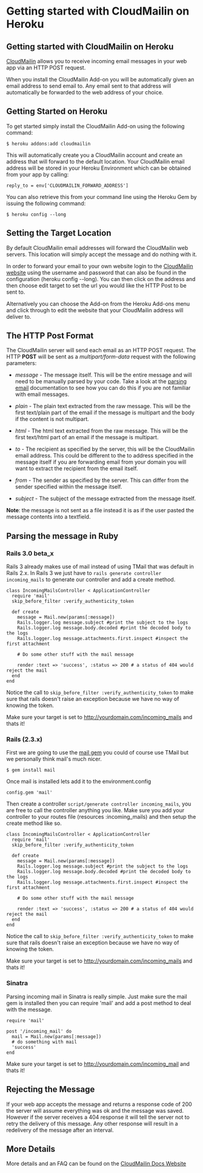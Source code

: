 # Getting started with CloudMailin on Heroku
## Getting started with CloudMailin on Heroku

[CloudMailin](http://cloudmailin.com) allows you to receive incoming email messages in your web app via an HTTP POST request.

When you install the CloudMailin Add-on you will be automatically given an email address to send email to. Any email sent to that address will automatically be forwarded to the web address of your choice.

## Getting Started on Heroku
To get started simply install the CloudMailin Add-on using the following command:

    $ heroku addons:add cloudmailin
    
This will automatically create you a CloudMailin account and create an address that will forward to the default location. Your CloudMailin email address will be stored in your Heroku Environment which can be obtained from your app by calling:

    reply_to = env['CLOUDMAILIN_FORWARD_ADDRESS']

You can also retrieve this from your command line using the Heroku Gem by issuing the following command:

    $ heroku config --long

## Setting the Target Location
By default CloudMailin email addresses will forward the CloudMailin web servers. This location will simply accept the message and do nothing with it.

In order to forward your email to your own website login to the [CloudMailin website](http://cloudmailin.com) using the username and password that can also be found in the configuration (heroku config --long). You can then click on the address and then choose edit target to set the url you would like the HTTP Post to be sent to.

Alternatively you can choose the Add-on from the Heroku Add-ons menu and click through to edit the website that your CloudMailin address will deliver to.

## The HTTP Post Format
The CloudMailin server will send each email as an HTTP POST request. The HTTP **POST** will be sent as a _multipart/form-data_ request with the following parameters:

* _message_ - The message itself. This will be the entire message and will need to be manually parsed by your code. Take a look at the [parsing email](parsing_email) documentation to see how you can do this if you are not familiar with email messages.

* _plain_ - The plain text extracted from the raw message. This will be the first text/plain part of the email if the message is multipart and the body if the content is not multipart.

* _html_ - The html text extracted from the raw message. This will be the first text/html part of an email if the message is multipart.

* _to_ - The recipient as specified by the server, this will be the CloudMailin email address. This could be different to the to address specified in the message itself if you are forwarding email from your domain you will want to extract the recipient from the email itself.

* _from_ - The sender as specified by the server. This can differ from the sender specified within the message itself.

* _subject_ - The subject of the message extracted from the message itself.

**Note**: the message is not sent as a file instead it is as if the user pasted the message contents into a textfield.

## Parsing the message in Ruby
### Rails 3.0 beta_x
Rails 3 already makes use of mail instead of using TMail that was default in Rails 2.x. In Rails 3 we just have to `rails generate controller incoming_mails` to generate our controller and add a create method.

    class IncomingMailsController < ApplicationController    
      require 'mail'
      skip_before_filter :verify_authenticity_token
  
      def create
        message = Mail.new(params[:message])
        Rails.logger.log message.subject #print the subject to the logs
        Rails.logger.log message.body.decoded #print the decoded body to the logs
        Rails.logger.log message.attachments.first.inspect #inspect the first attachment
    
        # Do some other stuff with the mail message
    
        render :text => 'success', :status => 200 # a status of 404 would reject the mail
      end
    end

Notice the call to `skip_before_filter :verify_authenticity_token` to make sure that rails doesn't raise an exception because we have no way of knowing the token.

Make sure your target is set to http://yourdomain.com/incoming_mails and thats it!

### Rails (2.3.x)
First we are going to use the [mail gem](http://github.com/mikel/mail/) you could of course use TMail but we personally think mail's much nicer.

    $ gem install mail

Once mail is installed lets add it to the environment.config

    config.gem 'mail'

Then create a controller `script/generate controller incoming_mails`, you are free to call the controller anything you like. Make sure you add your controller to your routes file (resources :incoming_mails) and then setup the create method like so.

    class IncomingMailsController < ApplicationController    
      require 'mail'
      skip_before_filter :verify_authenticity_token
      
      def create
        message = Mail.new(params[:message])
        Rails.logger.log message.subject #print the subject to the logs
        Rails.logger.log message.body.decoded #print the decoded body to the logs
        Rails.logger.log message.attachments.first.inspect #inspect the first attachment
        
        # Do some other stuff with the mail message
        
        render :text => 'success', :status => 200 # a status of 404 would reject the mail
      end
    end

Notice the call to `skip_before_filter :verify_authenticity_token` to make sure that rails doesn't raise an exception because we have no way of knowing the token.

Make sure your target is set to http://yourdomain.com/incoming_mails and thats it!


### Sinatra
Parsing incoming mail in Sinatra is really simple. Just make sure the mail gem is installed then you can require 'mail' and add a post method to deal with the message.

    require 'mail'

    post '/incoming_mail' do
      mail = Mail.new(params[:message])
      # do something with mail
      'success'
    end

Make sure your target is set to http://yourdomain.com/incoming_mail and thats it!

## Rejecting the Message
If your web app accepts the message and returns a response code of 200 the server will assume everything was ok and the message was saved. However if the server receives a 404 response it will tell the server not to retry the delivery of this message. Any other response will result in a redelivery of the message after an interval.

## More Details
More details and an FAQ can be found on the [CloudMailin Docs Website](http://docs.cloudmailin.com)